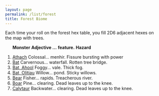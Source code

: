 ```yaml
---
layout: page
permalink: /list/forest
title: Forest Biome
---
```


Each time your roll on the forest hex table, you fill 2D6 adjacent hexes on the map with trees.
<br>

&nbsp; &nbsp; &nbsp; <span class="a">**Monster**</span> <span class="bb">**Adjective ...**</span> <span class="cc">**feature.**</span> **Hazard**

1. <span class="a">[Athach](/monsters/athach)</span> <span class="b">Colossal...</span>  <span class="c">menhir.</span> <span class="d">Fissure bursting with power</span>
1. <span class="a">[Bat](/monsters/bat)</span> <span class="b">Carvernous...</span>  <span class="c">waterfall.</span> <span class="d">Rotten tree bridge.</span>
1. <span class="a">[Bat, Ahool](/monsters/bat-ahool)</span> <span class="b">Foggy...</span>  <span class="c">vale.</span> <span class="d">Thick fog.</span>
1. <span class="a">[Bat, Olitiau](/monsters/bat-olitiau)</span> <span class="b">Willow...</span>  <span class="c">pond.</span> <span class="d">Sticky willows.</span>
1. <span class="a">[Bear](/monsters/bear)</span> <span class="b">Fisher...</span>  <span class="c">rapids.</span> <span class="d">Treacherous river.</span>
1. <span class="a">[Boar](/monsters/boar)</span> <span class="b">Pine...</span>  <span class="c">clearing.</span> <span class="d">Dead leaves up to the knee.</span>
1. <span class="a">[Calytaur](/monsters/calytaur)</span> <span class="b">Backwater...</span>  <span class="c">clearing.</span> <span class="d">Dead leaves up to the knee.</span>
